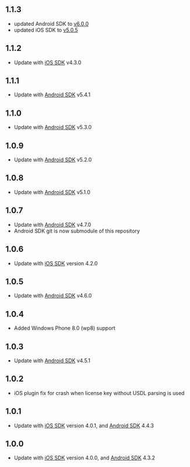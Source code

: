 ## 1.1.3
- updated Android SDK to [v6.0.0](https://github.com/PDF417/pdf417-android/releases/tag/v6.0.0)
- updated iOS SDK to [v5.0.5](https://github.com/PDF417/pdf417-ios/releases/tag/v5.0.5)

## 1.1.2
- Update with [iOS SDK](https://github.com/PDF417/pdf417-ios/releases/tag/v4.3.0) v4.3.0

## 1.1.1
- Update with [Android SDK](https://github.com/PDF417/pdf417-android) v5.4.1

## 1.1.0
- Update with [Android SDK](https://github.com/PDF417/pdf417-android) v5.3.0

## 1.0.9
- Update with [Android SDK](https://github.com/PDF417/pdf417-android) v5.2.0

## 1.0.8
- Update with [Android SDK](https://github.com/PDF417/pdf417-android) v5.1.0

## 1.0.7
- Update with [Android SDK](https://github.com/PDF417/pdf417-android) v4.7.0
- Android SDK git is now submodule of this repository

## 1.0.6
- Update with [iOS SDK](https://github.com/PDF417/pdf417-ios) version 4.2.0

## 1.0.5
- Update with [Android SDK](https://github.com/PDF417/pdf417-android) v4.6.0

## 1.0.4
- Added Windows Phone 8.0 (wp8) support 

## 1.0.3
- Update with [Android SDK](https://github.com/PDF417/pdf417-android) v4.5.1

## 1.0.2
- iOS plugin fix for crash when license key without USDL parsing is used

## 1.0.1

- Update with [iOS SDK](https://github.com/PDF417/pdf417-ios) version 4.0.1, and [Android SDK](https://github.com/PDF417/pdf417-android) 4.4.3

## 1.0.0

- Update with [iOS SDK](https://github.com/PDF417/pdf417-ios) version 4.0.0, and [Android SDK](https://github.com/PDF417/pdf417-android) 4.3.2
